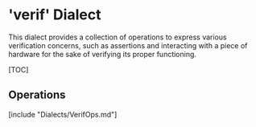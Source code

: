 # 'verif' Dialect

This dialect provides a collection of operations to express various verification concerns, such as assertions and interacting with a piece of hardware for the sake of verifying its proper functioning.

[TOC]

## Operations

[include "Dialects/VerifOps.md"]
